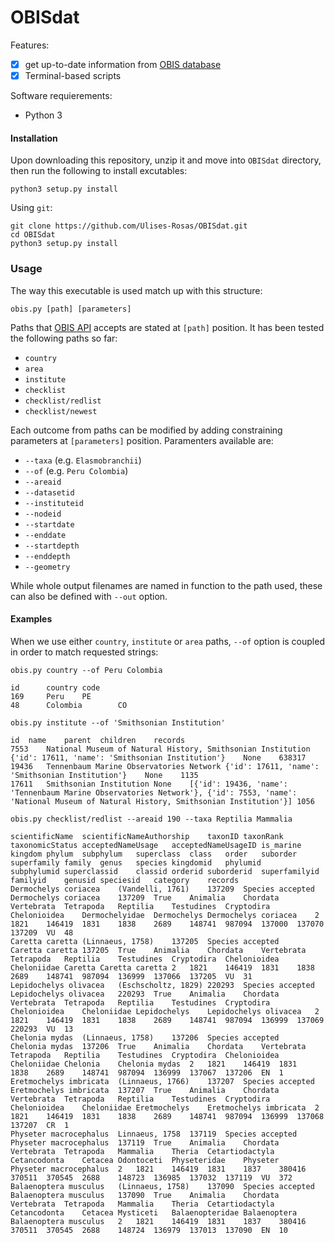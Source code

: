 # OBISdat

Features:

- [x] get up-to-date information from [OBIS database](https://obis.org)
- [x] Terminal-based scripts

Software requierements:
* Python 3

#### Installation

Upon downloading this repository, unzip it and move into `OBISdat` directory, then run the following to install excutables:

```Shell
python3 setup.py install
```

Using `git`:

```Shell
git clone https://github.com/Ulises-Rosas/OBISdat.git
cd OBISdat
python3 setup.py install
```

### Usage

The way this executable is used match up with this structure:

```Shell
obis.py [path] [parameters]
```

Paths that [OBIS API](https://api.obis.org) accepts are stated at `[path]` position. It has been tested the following paths so far:

* `country`
* `area`
* `institute`
* `checklist`
* `checklist/redlist`
* `checklist/newest`

Each outcome from paths can be modified by adding constraining parameters at `[parameters]` position. Paramenters available are:

* `--taxa` (e.g. `Elasmobranchii`)
* `--of` (e.g. `Peru Colombia`)
* `--areaid` 
* `--datasetid`
* `--instituteid`
* `--nodeid`
* `--startdate`
* `--enddate`
* `--startdepth`
* `--enddepth`
* `--geometry`

While whole output filenames are named in function to the path used, these can also be defined with `--out` option.

#### Examples

When we use either `country`, `institute` or `area` paths, `--of` option is coupled in order to match requested strings:

```Shell
obis.py country --of Peru Colombia
```
```
id      country code
169     Peru    PE
48      Colombia        CO
```

```Shell
obis.py institute --of 'Smithsonian Institution'
```
```
id	name	parent	children	records
7553	National Museum of Natural History, Smithsonian Institution	{'id': 17611, 'name': 'Smithsonian Institution'}	None	638317
19436	Tennenbaum Marine Observatories Network	{'id': 17611, 'name': 'Smithsonian Institution'}	None	1135
17611	Smithsonian Institution	None	[{'id': 19436, 'name': 'Tennenbaum Marine Observatories Network'}, {'id': 7553, 'name': 'National Museum of Natural History, Smithsonian Institution'}]	1056
```



```Shell
obis.py checklist/redlist --areaid 190 --taxa Reptilia Mammalia
```
```
scientificName	scientificNameAuthorship	taxonID	taxonRank	taxonomicStatus	acceptedNameUsage	acceptedNameUsageID	is_marine	kingdom	phylum	subphylum	superclass	class	order	suborder	superfamily	family	genus	species	kingdomid	phylumid	subphylumid	superclassid	classid	orderid	suborderid	superfamilyid	familyid	genusid	speciesid	category	records
Dermochelys coriacea	(Vandelli, 1761)	137209	Species	accepted	Dermochelys coriacea	137209	True	Animalia	Chordata	Vertebrata	Tetrapoda	Reptilia	Testudines	Cryptodira	Chelonioidea	Dermochelyidae	Dermochelys	Dermochelys coriacea	2	1821	146419	1831	1838	2689	148741	987094	137000	137070	137209	VU	48
Caretta caretta	(Linnaeus, 1758)	137205	Species	accepted	Caretta caretta	137205	True	Animalia	Chordata	Vertebrata	Tetrapoda	Reptilia	Testudines	Cryptodira	Chelonioidea	Cheloniidae	Caretta	Caretta caretta	2	1821	146419	1831	1838	2689	148741	987094	136999	137066	137205	VU	31
Lepidochelys olivacea	(Eschscholtz, 1829)	220293	Species	accepted	Lepidochelys olivacea	220293	True	Animalia	Chordata	Vertebrata	Tetrapoda	Reptilia	Testudines	Cryptodira	Chelonioidea	Cheloniidae	Lepidochelys	Lepidochelys olivacea	2	1821	146419	1831	1838	2689	148741	987094	136999	137069	220293	VU	13
Chelonia mydas	(Linnaeus, 1758)	137206	Species	accepted	Chelonia mydas	137206	True	Animalia	Chordata	Vertebrata	Tetrapoda	Reptilia	Testudines	Cryptodira	Chelonioidea	Cheloniidae	Chelonia	Chelonia mydas	2	1821	146419	1831	1838	2689	148741	987094	136999	137067	137206	EN	1
Eretmochelys imbricata	(Linnaeus, 1766)	137207	Species	accepted	Eretmochelys imbricata	137207	True	Animalia	Chordata	Vertebrata	Tetrapoda	Reptilia	Testudines	Cryptodira	Chelonioidea	Cheloniidae	Eretmochelys	Eretmochelys imbricata	2	1821	146419	1831	1838	2689	148741	987094	136999	137068	137207	CR	1
Physeter macrocephalus	Linnaeus, 1758	137119	Species	accepted	Physeter macrocephalus	137119	True	Animalia	Chordata	Vertebrata	Tetrapoda	Mammalia	Theria	Cetartiodactyla	Cetancodonta	Cetacea	Odontoceti	Physeteridae	Physeter	Physeter macrocephalus	2	1821	146419	1831	1837	380416	370511	370545	2688	148723	136985	137032	137119	VU	372
Balaenoptera musculus	(Linnaeus, 1758)	137090	Species	accepted	Balaenoptera musculus	137090	True	Animalia	Chordata	Vertebrata	Tetrapoda	Mammalia	Theria	Cetartiodactyla	Cetancodonta	Cetacea	Mysticeti	Balaenopteridae	Balaenoptera	Balaenoptera musculus	2	1821	146419	1831	1837	380416	370511	370545	2688	148724	136979	137013	137090	EN	10
```


